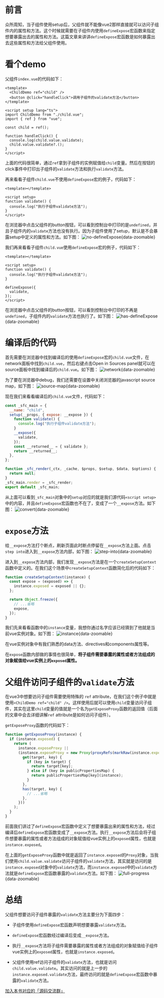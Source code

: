 # 前言
众所周知，当子组件使用setup后，父组件就不能像vue2那样直接就可以访问子组件内的属性和方法。这个时候就需要在子组件内使用`defineExpose`宏函数来指定想要暴露出去的属性和方法。这篇文章来讲讲`defineExpose`宏函数是如何暴露出去这些属性和方法给父组件使用。

# 看个demo
父组件`index.vue`的代码如下：
```vue
<template>
  <ChildDemo ref="child" />
  <button @click="handleClick">调用子组件的validate方法</button>
</template>

<script setup lang="ts">
import ChildDemo from "./child.vue";
import { ref } from "vue";

const child = ref();

function handleClick() {
  console.log(child.value.validate);
  child.value.validate?.();
}
</script>
```
上面的代码很简单，通过`ref`拿到子组件的实例赋值给`child`变量。然后在按钮的click事件中打印出子组件的`validate`方法和执行`validate`方法。

再来看看子组件`child.vue`不使用`defineExpose`宏的例子，代码如下：
```vue
<template></template>

<script setup>
function validate() {
  console.log("执行子组件validate方法");
}
</script>
```
在浏览器中点击父组件的button按钮，可以看到控制台中打印的是`undefined`，并且子组件内的`validate`方法也没有执行。因为子组件使用了setup，默认是不会暴露setup中定义的属性和方法。如下图：
![no-defineExpose](../images/script/defineExpose/no-defineExpose.webp){data-zoomable}


我们再来看看子组件`child.vue`使用`defineExpose`宏的例子，代码如下：
```vue
<template></template>

<script setup>
function validate() {
  console.log("执行子组件validate方法");
}

defineExpose({
  validate,
});
</script>
```
在浏览器中点击父组件的button按钮，可以看到控制台中打印的不再是`undefined`，子组件内的`validate`方法也执行了。如下图：
![has-defineExpose](../images/script/defineExpose/has-defineExpose.webp){data-zoomable}

# 编译后的代码
首先需要在浏览器中找到编译后的使用`defineExpose`宏的`child.vue`文件，在network面板中找到`child.vue`，然后右键点击Open in Sources panel就可以在source面板中找到编译后的`child.vue`。如下图：
![network](../images/script/defineExpose/network.webp){data-zoomable}


为了要在浏览器中debug，我们还需要在设置中关闭浏览器的javascript source map，如下图：
![source-map](../images/script/defineExpose/source-map.webp){data-zoomable}


现在我们来看看编译后的`child.vue`文件，代码如下：
```js
const _sfc_main = {
  __name: "child",
  setup(__props, { expose: __expose }) {
    function validate() {
      console.log("执行子组件validate方法");
    }
    __expose({
      validate,
    });
    const __returned__ = { validate };
    return __returned__;
  },
};

function _sfc_render(_ctx, _cache, $props, $setup, $data, $options) {
  return null;
}
_sfc_main.render = _sfc_render;
export default _sfc_main;
```
从上面可以看到`_sfc_main`对象中的`setup`对应的就是我们源代码`<script setup>`中的内容，并且`defineExpose`宏函数也不在了，变成了一个`__expose`方法。如下图：
![convert](../images/script/defineExpose/convert.webp){data-zoomable}

# `expose`方法
给`__expose`方法打个断点，刷新页面此时断点停留在`__expose`方法上面。点击`step into`进入到`__expose`方法内部，如下图：
![step-into](../images/script/defineExpose/step-into.webp){data-zoomable}


进入到`__expose`方法内部，我们发现`__expose`方法是在一个`createSetupContext`函数中定义的。在我们这个场景中`createSetupContext`函数简化后的代码如下：
```js
function createSetupContext(instance) {
  const expose = (exposed) => {
    instance.exposed = exposed || {};
  };

  return Object.freeze({
    // ...省略
    expose,
  });
}
```
我们先来看看函数中的`instance`变量，我想你通过名字应该已经猜到了他就是当前vue实例对象。如下图：
![instance](../images/script/defineExpose/instance.webp){data-zoomable}

在vue实例对象中有我们熟悉的data方法、directives和components属性等。

在`expose`函数内部做的事情也很简单，**将子组件需要暴露的属性或者方法组成的对象赋值给vue实例上的`exposed`属性。**
# 父组件访问子组件的`validate`方法
在vue3中想要访问子组件需要使用特殊的 `ref` attribute，在我们这个例子中就是使用`<ChildDemo ref="child" />`。这样使用后就可以使用`child`变量访问子组件，其实在这里`child`变量的值就是一个名为`getExposeProxy`函数的返回值（后面的文章中会去详细讲解`ref` attribute是如何访问子组件）。

`getExposeProxy`函数的代码如下：
```js
function getExposeProxy(instance) {
  if (instance.exposed) {
    return (
      instance.exposeProxy ||
      (instance.exposeProxy = new Proxy(proxyRefs(markRaw(instance.exposed)), {
        get(target, key) {
          if (key in target) {
            return target[key];
          } else if (key in publicPropertiesMap) {
            return publicPropertiesMap[key](instance);
          }
        },
        has(target, key) {
          // ...省略
        },
      }))
    );
  }
}
```
前面我们讲过了`defineExpose`宏函数中定义了想要暴露出来的属性和方法，经过编译后`defineExpose`宏函数变成了`__expose`方法。执行`__expose`方法后会将子组件想要暴露的属性或者方法组成的对象赋值给vue实例上的`exposed`属性，也就是`instance.exposed`。

在上面的`getExposeProxy`函数中就是返回了`instance.exposed`的`Proxy`对象，当我们使用`child.value.validate`访问子组件的`validate`方法，其实就是访问的是`instance.exposed`对象中的`validate`方法，而`instance.exposed`中的`validate`方法就是`defineExpose`宏函数暴露的`validate`方法。如下图：
![full-progress](../images/script/defineExpose/full-progress.webp){data-zoomable}

# 总结
父组件想要访问子组件暴露的`validate`方法主要分为下面四步：

- 子组件使用`defineExpose`宏函数声明想要暴露`validate`方法。

- `defineExpose`宏函数经过编译后变成`__expose`方法。

- 执行`__expose`方法将子组件需要暴露的属性或者方法组成的对象赋值给子组件vue实例上的`exposed`属性，也就是`instance.exposed`。

- 父组件使用ref访问子组件的`validate`方法，也就是访问`child.value.validate`。其实访问的就是上一步的`instance.exposed.validate`方法，最终访问的就是`defineExpose`宏函数中暴露的`validate`方法。


[加入本书对应的「源码交流群」](/guide/contact)
